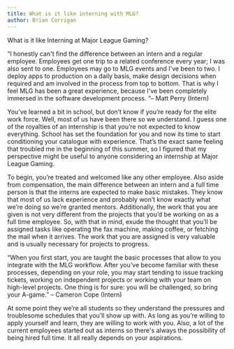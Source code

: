 ```yaml
---
title: What is it like interning with MLG?
author: Brian Corrigan
---
```

What is it like Interning at Major League Gaming?

 “I honestly can't find the difference between an intern and a regular employee. Employees get one trip to a related conference every year; I was also sent to one. Employees may go to MLG events and I've been to two. I deploy apps to production on a daily basis, make design decisions when required and am involved in the process from top to bottom. That is why I feel MLG has been a great experience, because I've been completely immersed in the software development process. “– Matt Perry (Intern)

 You’ve learned a bit in school, but don’t know if you’re ready for the elite work force. Well, most of us have been there so we understand. I guess one of the royalties of an internship is that you’re not expected to know everything. School has set the foundation for you and now its time to start conditioning your catalogue with experience. That’s the exact same feeling that troubled me in the beginning of this summer, so I figured that my perspective might be useful to anyone considering an internship at Major League Gaming.

 To begin, you’re treated and welcomed like any other employee. Also aside from compensation, the main difference between an intern and a full time person is that the interns are expected to make basic mistakes. They know that most of us lack experience and probably won’t know exactly what we’re doing so we’re granted mentors. Additionally, the work that you are given is not very different from the projects that you’d be working on as a full time employee. So, with that in mind, exude the thought that you’ll be assigned tasks like operating the fax machine, making coffee, or fetching the mail when it arrives. The work that you are assigned is very valuable and is usually necessary for projects to progress.

 “When you first start, you are taught the basic processes that allow to you integrate with the MLG workflow. After you’ve become familiar with these processes, depending on your role, you may start tending to issue tracking tickets, working on independent projects or working with your team on high-level projects. One thing is for sure: you will be challenged, so bring your A-game.” – Cameron Cope (Intern)

 At some point they we’re all students so they understand the pressures and troublesome schedules that you’ll show up with. As long as you’re willing to apply yourself and learn, they are willing to work with you. Also, a lot of the current employees started out as interns so there's always the possibility of being hired full time. It all really depends on your aspirations.
